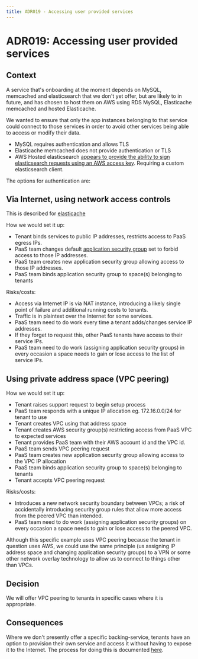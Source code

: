 ```yaml
---
title: ADR019 - Accessing user provided services
---
```


# ADR019: Accessing user provided services

## Context

A service that's onboarding at the moment depends on MySQL, memcached and
elasticsearch that we don't yet offer, but are likely to in future, and has
chosen to host them on AWS using RDS MySQL, Elasticache memcached and hosted
Elasticache.

We wanted to ensure that only the app instances belonging to that service could
connect to those services in order to avoid other services being able to access or modify their data.

- MySQL requires authentication and allows TLS
- Elasticache memcached does not provide authentication or TLS
- AWS Hosted elasticsearch [appears to provide the ability to sign
  elasticsearch requests using an AWS access
key](https://aws.amazon.com/blogs/security/how-to-control-access-to-your-amazon-elasticsearch-service-domain/).
Requiring a custom elasticsearch client.

The options for authentication are:

Via Internet, using network access controls
-------------------------------------------

This is described for
[elasticache](http://docs.aws.amazon.com/AmazonElastiCache/latest/UserGuide/Access.Outside.html)

How we would set it up:

- Tenant binds services to public IP addresses, restricts access to PaaS egress IPs.
- PaaS team changes default [application security
  group](https://docs.cloudfoundry.org/adminguide/app-sec-groups.html) set to
 forbid access to those IP addresses.
- PaaS team creates new application security group allowing access to those IP addresses.
- PaaS team binds application security group to space(s) belonging to tenants

Risks/costs:

- Access via Internet IP is via NAT instance, introducing a likely single point
  of failure and additional running costs to tenants.
- Traffic is in plaintext over the Internet for some services.
- PaaS team need to do work every time a tenant adds/changes service IP addresses.
- If they forget to request this, other PaaS tenants have access to their
  service IPs.
- PaaS team need to do work (assigning application security groups) in every
  occasion a space needs to gain or lose
  access to the list of service IPs.


Using private address space (VPC peering)
-----------------------------------------

How we would set it up:

- Tenant raises support request to begin setup process
- PaaS team responds with a unique IP allocation eg. 172.16.0.0/24 for tenant to use
- Tenant creates VPC using that address space
- Tenant creates AWS security group(s) restricting access from PaaS VPC to expected services
- Tenant provides PaaS team with their AWS account id and the VPC id.
- PaaS team sends VPC peering request
- PaaS team creates new application security group allowing access to the VPC IP allocation
- PaaS team binds application security group to space(s) belonging to tenants
- Tenant accepts VPC peering request

Risks/costs:

- Introduces a new network security boundary between VPCs; a risk of
  accidentally introducing security group rules that allow more access from the
  peered VPC than intended.
- PaaS team need to do work (assigning application security groups) on every
  occasion a space needs to gain or lose
  access to the peered VPC.

Although this specific example uses VPC peering because the tenant in question
uses AWS, we could use the same principle (us assigning IP address space and
changing application security groups) to a VPN or some other network overlay
technology to allow us to connect to things other than VPCs.

## Decision

We will offer VPC peering to tenants in specific cases where it is appropriate.

## Consequences

Where we don't presently offer a specific backing-service, tenants have an
option to provision their own service and access it without having to expose it
to the Internet. The process for doing this is documented
[here](/guides/vpc_peering/).
